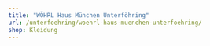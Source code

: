 ```yaml
---
title: "WÖHRL Haus München Unterföhring"
url: /unterfoehring/woehrl-haus-muenchen-unterfoehring/
shop: Kleidung
---
```

